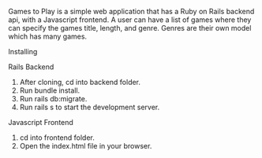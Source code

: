 Games to Play is a simple web application that has a Ruby on Rails backend api, with a Javascript frontend. A user can have a list of games where they can specify the games title, length, and genre. Genres are their own model which has many games.

Installing

Rails Backend

1. After cloning, cd into backend folder.
2. Run bundle install.
3. Run rails db:migrate.
4. Run rails s to start the development server.

Javascript Frontend 

1. cd into frontend folder.
2. Open the index.html file in your browser. 